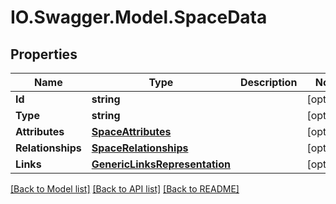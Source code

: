 # IO.Swagger.Model.SpaceData
## Properties

Name | Type | Description | Notes
------------ | ------------- | ------------- | -------------
**Id** | **string** |  | [optional] 
**Type** | **string** |  | [optional] 
**Attributes** | [**SpaceAttributes**](SpaceAttributes.md) |  | [optional] 
**Relationships** | [**SpaceRelationships**](SpaceRelationships.md) |  | [optional] 
**Links** | [**GenericLinksRepresentation**](GenericLinksRepresentation.md) |  | [optional] 

[[Back to Model list]](../README.md#documentation-for-models) [[Back to API list]](../README.md#documentation-for-api-endpoints) [[Back to README]](../README.md)


